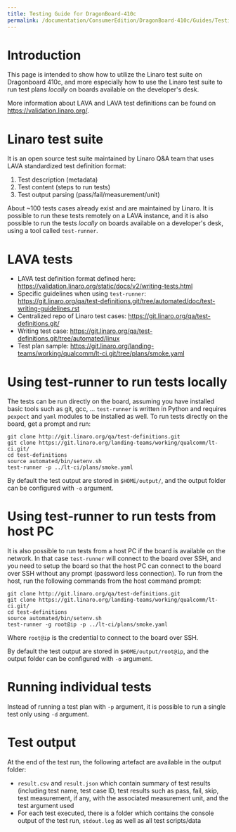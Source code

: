```yaml
---
title: Testing Guide for DragonBoard-410c
permalink: /documentation/ConsumerEdition/DragonBoard-410c/Guides/Testing.md/
---
```

# Introduction

This page is intended to show how to utilize the Linaro test suite on Dragonboard 410c, and more especially how to use the Linaro test suite to run test plans _locally_ on boards available on the developer's desk.

More information about LAVA and LAVA test definitions can be found on https://validation.linaro.org/.

# Linaro test suite

It is an open source test suite maintained by Linaro Q&A team that uses LAVA standardized test definition format:
 1. Test description (metadata)
 1. Test content (steps to run tests)
 1. Test output parsing (pass/fail/measurement/unit)

About ~100 tests cases already exist and are maintained by Linaro. It is possible to run these tests remotely on a LAVA instance, and it is also possible to run the tests _locally_ on boards available on a developer's desk, using a tool called `test-runner`.

# LAVA tests

 * LAVA test definition format defined here: https://validation.linaro.org/static/docs/v2/writing-tests.html
 * Specific guidelines when using `test-runner`: https://git.linaro.org/qa/test-definitions.git/tree/automated/doc/test-writing-guidelines.rst
 * Centralized repo of Linaro test cases: https://git.linaro.org/qa/test-definitions.git/
 * Writing test case: https://git.linaro.org/qa/test-definitions.git/tree/automated/linux
 * Test plan sample: https://git.linaro.org/landing-teams/working/qualcomm/lt-ci.git/tree/plans/smoke.yaml

# Using test-runner to run tests locally

The tests can be run directly on the board, assuming you have installed basic tools such as git, gcc, ... `test-runner` is written in Python and requires `pexpect` and `yaml` modules to be installed as well. To run tests directly on the board, get a prompt and run:

    git clone http://git.linaro.org/qa/test-definitions.git
    git clone https://git.linaro.org/landing-teams/working/qualcomm/lt-ci.git/
    cd test-definitions
    source automated/bin/setenv.sh
    test-runner -p ../lt-ci/plans/smoke.yaml

By default the test output are stored in `$HOME/output/`, and the output folder can be configured with `-o` argument.

# Using test-runner to run tests from host PC

It is also possible to run tests from a host PC if the board is available on the network. In that case `test-runner` will connect to the board over SSH, and you need to setup the board so that the host PC can connect to the board over SSH without any prompt (password less connection). To run from the host, run the following commands from the host command prompt:  

    git clone http://git.linaro.org/qa/test-definitions.git
    git clone https://git.linaro.org/landing-teams/working/qualcomm/lt-ci.git/
    cd test-definitions
    source automated/bin/setenv.sh
    test-runner -g root@ip -p ../lt-ci/plans/smoke.yaml

Where `root@ip` is the credential to connect to the board over SSH.

By default the test output are stored in `$HOME/output/root@ip`, and the output folder can be configured with `-o` argument.

# Running individual tests

Instead of running a test plan with `-p` argument, it is possible to run a single test only using `-d` argument.

# Test output

At the end of the test run, the following artefact are available in the output folder:
 * `result.csv` and `result.json` which contain summary of test results (including test name, test case ID, test results such as pass, fail, skip, test measurement, if any, with the associated measurement unit, and the test argument used
 * For each test executed, there is a folder which contains the console output of the test run, `stdout.log` as well as all test scripts/data
